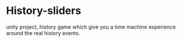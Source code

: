 # History-sliders
unity project, history game which give you a time machine experience around the real history events.

